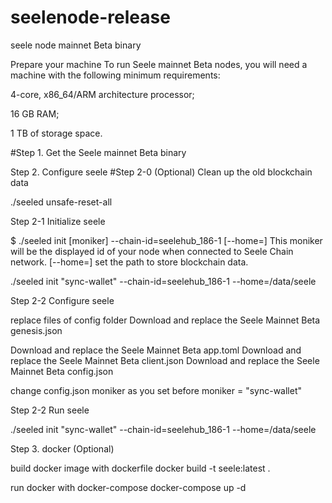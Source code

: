 # seelenode-release
seele node mainnet Beta binary


Prepare your machine
To run Seele mainnet Beta nodes, you will need a machine with the following minimum requirements:

4-core, x86_64/ARM architecture processor;

16 GB RAM;

1 TB of storage space.

#Step 1. Get the Seele mainnet Beta binary


Step 2. Configure seele
#Step 2-0 (Optional) Clean up the old blockchain data

./seeled unsafe-reset-all

Step 2-1 Initialize seele

 $ ./seeled init [moniker] --chain-id=seelehub_186-1 [--home=]
 This moniker will be the displayed id of your node when connected to Seele Chain network.
 [--home=] set the path to store blockchain data.
 
./seeled init "sync-wallet" --chain-id=seelehub_186-1 --home=/data/seele

Step 2-2 Configure seele

replace files of config folder 
Download and replace the Seele Mainnet Beta genesis.json

Download and replace the Seele Mainnet Beta app.toml
Download and replace the Seele Mainnet Beta client.json
Download and replace the Seele Mainnet Beta config.json

change config.json moniker as you set before
moniker = "sync-wallet"

Step 2-2 Run seele

./seeled init "sync-wallet" --chain-id=seelehub_186-1 --home=/data/seele


Step 3. docker (Optional)

build docker image with dockerfile
docker build -t seele:latest .

run docker with docker-compose 
docker-compose up -d
